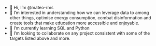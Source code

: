 - 👋 Hi, I’m @mateo-rms
- 👀 I’m interested in understanding how we can leverage data to among other things, optimise energy consumption, combat disinformation and create tools that make education more accessible and enjoyable. 
- 🌱 I’m currently learning SQL and Python
- 💞️ I’m looking to collaborate on any project consistent with some of the targets listed above and more. 

<!---
mateo-rms/mateo-rms is a ✨ special ✨ repository because its `README.md` (this file) appears on your GitHub profile.
You can click the Preview link to take a look at your changes.
--->
